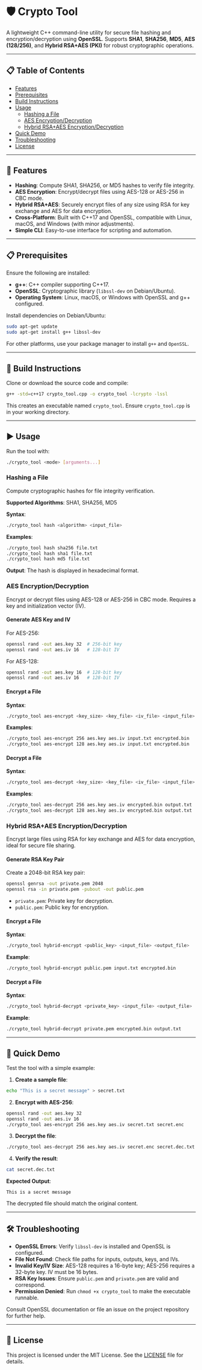# 🛡️ Crypto Tool

A lightweight C++ command-line utility for secure file hashing and encryption/decryption using **OpenSSL**. Supports **SHA1**, **SHA256**, **MD5**, **AES (128/256)**, and **Hybrid RSA+AES (PKI)** for robust cryptographic operations.

---

## 📋 Table of Contents

- [Features](#features)
- [Prerequisites](#prerequisites)
- [Build Instructions](#build-instructions)
- [Usage](#usage)
  - [Hashing a File](#hashing-a-file)
  - [AES Encryption/Decryption](#aes-encryptiondecryption)
  - [Hybrid RSA+AES Encryption/Decryption](#hybrid-rsaaes-encryptiondecryption)
- [Quick Demo](#quick-demo)
- [Troubleshooting](#troubleshooting)
- [License](#license)

---

## 🌟 Features

- **Hashing**: Compute SHA1, SHA256, or MD5 hashes to verify file integrity.
- **AES Encryption**: Encrypt/decrypt files using AES-128 or AES-256 in CBC mode.
- **Hybrid RSA+AES**: Securely encrypt files of any size using RSA for key exchange and AES for data encryption.
- **Cross-Platform**: Built with C++17 and OpenSSL, compatible with Linux, macOS, and Windows (with minor adjustments).
- **Simple CLI**: Easy-to-use interface for scripting and automation.

---

## 📋 Prerequisites

Ensure the following are installed:

- **g++**: C++ compiler supporting C++17.
- **OpenSSL**: Cryptographic library (`libssl-dev` on Debian/Ubuntu).
- **Operating System**: Linux, macOS, or Windows with OpenSSL and g++ configured.

Install dependencies on Debian/Ubuntu:

```bash
sudo apt-get update
sudo apt-get install g++ libssl-dev
```

For other platforms, use your package manager to install `g++` and `OpenSSL`.

---

## 🔧 Build Instructions

Clone or download the source code and compile:

```bash
g++ -std=c++17 crypto_tool.cpp -o crypto_tool -lcrypto -lssl
```

This creates an executable named `crypto_tool`. Ensure `crypto_tool.cpp` is in your working directory.

---

## ▶️ Usage

Run the tool with:

```bash
./crypto_tool <mode> [arguments...]
```

### Hashing a File

Compute cryptographic hashes for file integrity verification.

**Supported Algorithms**: SHA1, SHA256, MD5

**Syntax**:

```bash
./crypto_tool hash <algorithm> <input_file>
```

**Examples**:

```bash
./crypto_tool hash sha256 file.txt
./crypto_tool hash sha1 file.txt
./crypto_tool hash md5 file.txt
```

**Output**: The hash is displayed in hexadecimal format.

### AES Encryption/Decryption

Encrypt or decrypt files using AES-128 or AES-256 in CBC mode. Requires a key and initialization vector (IV).

#### Generate AES Key and IV

For AES-256:

```bash
openssl rand -out aes.key 32  # 256-bit key
openssl rand -out aes.iv 16   # 128-bit IV
```

For AES-128:

```bash
openssl rand -out aes.key 16  # 128-bit key
openssl rand -out aes.iv 16   # 128-bit IV
```

#### Encrypt a File

**Syntax**:

```bash
./crypto_tool aes-encrypt <key_size> <key_file> <iv_file> <input_file> <output_file>
```

**Examples**:

```bash
./crypto_tool aes-encrypt 256 aes.key aes.iv input.txt encrypted.bin
./crypto_tool aes-encrypt 128 aes.key aes.iv input.txt encrypted.bin
```

#### Decrypt a File

**Syntax**:

```bash
./crypto_tool aes-decrypt <key_size> <key_file> <iv_file> <input_file> <output_file>
```

**Examples**:

```bash
./crypto_tool aes-decrypt 256 aes.key aes.iv encrypted.bin output.txt
./crypto_tool aes-decrypt 128 aes.key aes.iv encrypted.bin output.txt
```

### Hybrid RSA+AES Encryption/Decryption

Encrypt large files using RSA for key exchange and AES for data encryption, ideal for secure file sharing.

#### Generate RSA Key Pair

Create a 2048-bit RSA key pair:

```bash
openssl genrsa -out private.pem 2048
openssl rsa -in private.pem -pubout -out public.pem
```

- `private.pem`: Private key for decryption.
- `public.pem`: Public key for encryption.

#### Encrypt a File

**Syntax**:

```bash
./crypto_tool hybrid-encrypt <public_key> <input_file> <output_file>
```

**Example**:

```bash
./crypto_tool hybrid-encrypt public.pem input.txt encrypted.bin
```

#### Decrypt a File

**Syntax**:

```bash
./crypto_tool hybrid-decrypt <private_key> <input_file> <output_file>
```

**Example**:

```bash
./crypto_tool hybrid-decrypt private.pem encrypted.bin output.txt
```

---

## 📝 Quick Demo

Test the tool with a simple example:

1. **Create a sample file**:

```bash
echo "This is a secret message" > secret.txt
```

2. **Encrypt with AES-256**:

```bash
openssl rand -out aes.key 32
openssl rand -out aes.iv 16
./crypto_tool aes-encrypt 256 aes.key aes.iv secret.txt secret.enc
```

3. **Decrypt the file**:

```bash
./crypto_tool aes-decrypt 256 aes.key aes.iv secret.enc secret.dec.txt
```

4. **Verify the result**:

```bash
cat secret.dec.txt
```

**Expected Output**:

```
This is a secret message
```

The decrypted file should match the original content.

---

## 🛠️ Troubleshooting

- **OpenSSL Errors**: Verify `libssl-dev` is installed and OpenSSL is configured.
- **File Not Found**: Check file paths for inputs, outputs, keys, and IVs.
- **Invalid Key/IV Size**: AES-128 requires a 16-byte key; AES-256 requires a 32-byte key. IV must be 16 bytes.
- **RSA Key Issues**: Ensure `public.pem` and `private.pem` are valid and correspond.
- **Permission Denied**: Run `chmod +x crypto_tool` to make the executable runnable.

Consult OpenSSL documentation or file an issue on the project repository for further help.

---

## 📜 License

This project is licensed under the MIT License. See the [LICENSE](LICENSE) file for details.